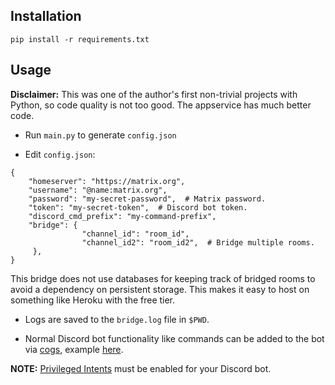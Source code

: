 ## Installation

`pip install -r requirements.txt`

## Usage

**Disclaimer:** This was one of the author's first non-trivial projects with Python, so code quality is not too good. The appservice has much better code.

* Run `main.py` to generate `config.json`

* Edit `config.json`:

```
{
    "homeserver": "https://matrix.org",
    "username": "@name:matrix.org",
    "password": "my-secret-password",  # Matrix password.
    "token": "my-secret-token",  # Discord bot token.
    "discord_cmd_prefix": "my-command-prefix",
    "bridge": {
                "channel_id": "room_id",
                "channel_id2": "room_id2",  # Bridge multiple rooms.
     },
}
```

This bridge does not use databases for keeping track of bridged rooms to avoid a dependency on persistent storage. This makes it easy to host on something like Heroku with the free tier.

* Logs are saved to the `bridge.log` file in `$PWD`.

* Normal Discord bot functionality like commands can be added to the bot via [cogs](https://discordpy.readthedocs.io/en/latest/ext/commands/cogs.html), example [here](https://gist.github.com/EvieePy/d78c061a4798ae81be9825468fe146be).

**NOTE:** [Privileged Intents](https://discordpy.readthedocs.io/en/latest/intents.html#privileged-intents) must be enabled for your Discord bot.
